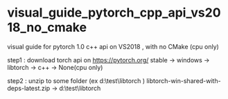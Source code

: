 # visual_guide_pytorch_cpp_api_vs2018_no_cmake
visual guide for pytorch 1.0 c++ api  on VS2018 , with no CMake (cpu only)


step1 : download torch api on https://pytorch.org/ 
  stable -> windows -> libtorch -> c++ -> None(cpu only) 

step2 : unzip to some folder (ex d:\test\libtorch )
  libtorch-win-shared-with-deps-latest.zip -> d:\test\libtorch

